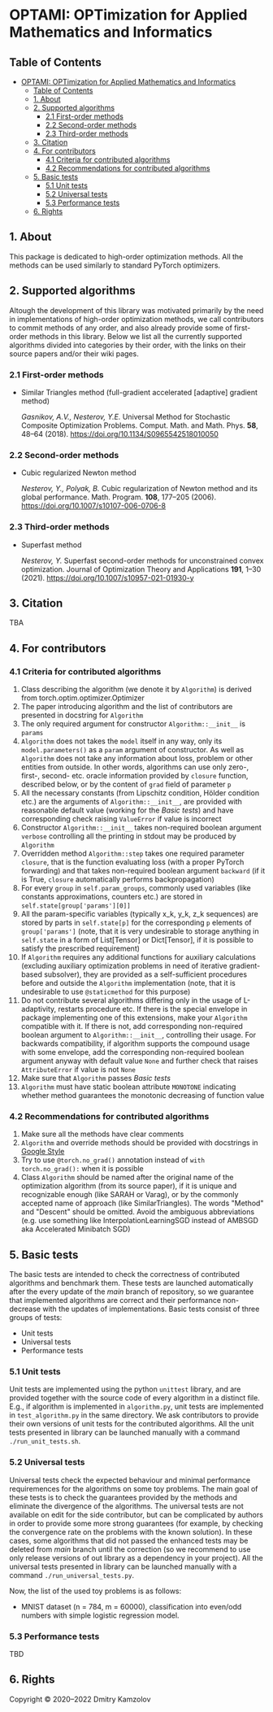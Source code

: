 # OPTAMI: OPTimization for Applied Mathematics and Informatics

## Table of Contents

- [OPTAMI: OPTimization for Applied Mathematics and Informatics](#optami-optimization-for-applied-mathematics-and-informatics)
  - [Table of Contents](#table-of-contents)
  - [1. About](#1-about)
  - [2. Supported algorithms](#2-supported-algorithms)
    - [2.1 First-order methods](#21-first-order-methods)
    - [2.2 Second-order methods](#22-second-order-methods)
    - [2.3 Third-order methods](#23-third-order-methods)
  - [3. Citation](#3-citation)
  - [4. For contributors](#4-for-contributors)
    - [4.1 Criteria for contributed algorithms](#41-criteria-for-contributed-algorithms)
    - [4.2 Recommendations for contributed algorithms](#42-recommendations-for-contributed-algorithms)
  - [5. Basic tests](#5-basic-tests)
    - [5.1 Unit tests](#51-unit-tests)
    - [5.2 Universal tests](#52-universal-tests)
    - [5.3 Performance tests](#53-performance-tests)
  - [6. Rights](#6-rights)


## 1. About

This package is dedicated to high-order optimization methods. All the methods can be used similarly to standard PyTorch optimizers.

## 2. Supported algorithms

Altough the development of this library was motivated primarily by the need in implementations of high-order optimization methods, we call contributors to commit methods of any order, and also already provide some of first-order methods in this library. Below we list all the currently supported algorithms divided into categories by their order, with the links on their source papers and/or their wiki pages.

### 2.1 First-order methods
* Similar Triangles method (full-gradient accelerated \[adaptive\] gradient method)

   _Gasnikov, A.V., Nesterov, Y.E._ Universal Method for Stochastic Composite Optimization Problems. Comput. Math. and Math. Phys. **58**, 48–64 (2018). https://doi.org/10.1134/S0965542518010050

### 2.2 Second-order methods
* Cubic regularized Newton method

   _Nesterov, Y., Polyak, B._ Cubic regularization of Newton method and its global performance. Math. Program. **108**, 177–205 (2006). https://doi.org/10.1007/s10107-006-0706-8

### 2.3 Third-order methods
* Superfast method

   _Nesterov, Y._ Superfast second-order methods for unconstrained convex optimization. Journal of Optimization Theory and Applications **191**, 1–30 (2021). https://doi.org/10.1007/s10957-021-01930-y

<!-- Now there are 5 main methods:
1. Hyperfast Second-Order Method (hyperfast.py)
   https://www.researchgate.net/publication/339390966_Near-Optimal_Hyperfast_Second-Order_Method_for_convex_optimization_and_its_Sliding
2. Superfast Second-Order Method (superfast.py)
   https://dial.uclouvain.be/pr/boreal/object/boreal%3A227146/
3. High-order BDGM (bdgm.py)
   https://dial.uclouvain.be/pr/boreal/object/boreal%3A227146/-->

## 3. Citation

TBA

## 4. For contributors
### 4.1 Criteria for contributed algorithms
1. Class describing the algorithm (we denote it by `Algorithm`) is derived from torch.optim.optimizer.Optimizer
2. The paper introducing algorithm and the list of contributors are presented in docstring for `Algorithm`
3. The only required argument for constructor `Algorithm::__init__` is `params`
4. `Algorithm` does not takes the `model` itself in any way, only its `model.parameters()` as a `param` argument of constructor. As well as `Algorithm` does not take any information about loss, problem or other entities from outside. In other words, algorithms can use only zero-, first-, second- etc. oracle information provided by `closure` function, described below, or by the content of `grad` field of parameter `p`
5. All the necessary constants (from Lipschitz condition, Hölder condition etc.) are the arguments of `Algorithm::__init__`, are provided with reasonable default value (working for the _Basic tests_) and have corresponding check raising `ValueError` if value is incorrect
6. Constructor `Algorithm::__init__` takes non-required boolean argument `verbose` controlling all the printing in stdout may be produced by `Algorithm`
7. Overridden method `Algorithm::step` takes one required parameter `closure`, that is the function evaluating loss (with a proper PyTorch forwarding) and that takes non-required boolean argument `backward` (if it is True, `closure` automatically performs backpropagation)
8. For every `group` in `self.param_groups`, commonly used variables (like constants approximations, counters etc.) are stored in `self.state[group['params'][0]]`
9. All the param-specific variables (typically x_k, y_k, z_k sequences) are stored by parts in `self.state[p]` for the corresponding `p` elements of `group['params']` (note, that it is very undesirable to storage anything in `self.state` in a form of List[Tensor] or Dict[Tensor], if it is possible to satisfy the prescribed requirement)
10. If `Algorithm` requires any additional functions for auxiliary calculations (excluding auxiliary optimization problems in need of iterative gradient-based subsolver), they are provided as a self-sufficient procedures before and outside the `Algorithm` implementation (note, that it is undesirable to use `@staticmethod` for this purpose)
11. Do not contribute several algorithms differing only in the usage of L-adaptivity, restarts procedure etc. If there is the special envelope in package implementing one of this extensions, make your `Algorithm` compatible with it. If there is not, add corresponding non-required boolean argument to `Algorithm::__init__`, controlling their usage. For backwards compatibility, if algorithm supports the compound usage with some envelope, add the corresponding non-required boolean argument anyway with default value `None` and further check that raises `AttributeError` if value is not `None`
12. Make sure that `Algorithm` passes _Basic tests_
13. `Algorithm` must have static boolean attribute `MONOTONE` indicating whether method guarantees the monotonic decreasing of function value

### 4.2 Recommendations for contributed algorithms
1. Make sure all the methods have clear comments
2. `Algorithm` and override methods should be provided with docstrings in [Google Style](https://google.github.io/styleguide/pyguide.html#38-comments-and-docstrings)
3. Try to use `@torch.no_grad()` annotation instead of `with torch.no_grad():` when it is possible
4. Class `Algorithm` should be named after the original name of the optimization algorithm (from its source paper), if it is unique and recognizable enough (like SARAH or Varag), or by the commonly accepted name of approach (like SimilarTriangles). The words "Method" and "Descent" should be omitted. Avoid the ambiguous abbreviations (e.g. use something like InterpolationLearningSGD instead of AMBSGD aka Accelerated Minibatch SGD)

## 5. Basic tests

The basic tests are intended to check the correctness of contributed algorithms and benchmark them. These tests are launched automatically after the every update of the _main_ branch of repository, so we guarantee that implemented algorithms are correct and their performance non-decrease with the updates of implementations. Basic tests consist of three groups of tests:
* Unit tests
* Universal tests
* Performance tests

### 5.1 Unit tests
Unit tests are implemented using the python `unittest` library, and are provided together with the source code of every algorithm in a distinct file. E.g., if algorithm is implemented in `algorithm.py`, unit tests are implemented in `test_algorithm.py` in the same directory. We ask contributors to provide their own versions of unit tests for the contributed algorithms. All the unit tests presented in library can be launched manually with a command `./run_unit_tests.sh`.

### 5.2 Universal tests

Universal tests check the expected behaviour and minimal performance requiremences for the algorithms on some toy problems. The main goal of these tests is to check the guarantees provided by the methods and eliminate the divergence of the algorithms. The universal tests are not available on edit for the side contributor, but can be complicated by authors in order to provide some more strong guarantees (for example, by checking the convergence rate on the problems with the known solution). In these cases, some algorithms that did not passed the enhanced tests may be deleted from _main_ branch until the correction (so we recommend to use only release versions of out library as a dependency in your project). All the universal tests presented in library can be launched manually with a command `./run_universal_tests.py`.

Now, the list of the used toy problems is as follows:
* MNIST dataset (n = 784, m = 60000), classification into even/odd numbers with simple logistic regression model.

### 5.3 Performance tests

TBD

## 6. Rights
Copyright © 2020–2022 Dmitry Kamzolov
